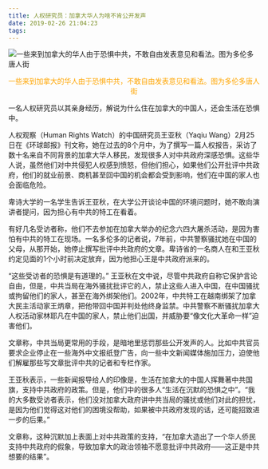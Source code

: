 ```yaml
---
title: 人权研究员：加拿大华人为啥不肯公开发声
date: 2019-02-26 21:04:23
tags:
---
```


![一些来到加拿大的华人由于恐惧中共，不敢自由发表意见和看法。图为多伦多唐人街](https://i.loli.net/2019/02/26/5c753941647b8.jpg)
<center><font color=orange>一些来到加拿大的华人由于恐惧中共，不敢自由发表意见和看法。图为多伦多唐人街</font></center>

一名人权研究员以其亲身经历，解说为什么住在加拿大的中国人，还会生活在恐惧中。

人权观察（Human Rights Watch）的中国研究员王亚秋（Yaqiu Wang）2月25日在《环球邮报》刊文称，她在过去的8个月中，为了撰写一篇人权报告，采访了数十名来自不同背景的加拿大华人移民，发现很多人对中共政府深感恐惧。这些华人说，虽然他们对中共侵犯人权感到愤怒，但他们担心，如果他们公开批评中共政府，他们的就业前景、商机甚至回中国的机会都会受到影响，他们在中国的家人也会面临危险。

卑诗大学的一名学生告诉王亚秋，在大学公开谈论中国的环境问题时，她不敢向演讲者提问，因为担心有中共的特工在看着。

有好几名受访者称，他们不去参加在加拿大举办的纪念六四大屠杀活动，是因为害怕有中共的特工在现场。一名多伦多的记者说，7年前，中共警察骚扰她在中国的父母，从那开始，她停止撰写批评中共政府的文章。卑诗省的一名商人在和王亚秋约定见面的1个小时前决定放弃，因为他担心王是中共政府派来的。

“这些受访者的恐惧是有道理的。” 王亚秋在文中说，尽管中共政府自称它保护言论自由，但是，中共当局在海外骚扰批评它的人，禁止这些人进入中国，在中国骚扰或拘留他们的家人，甚至在海外绑架他们。2002年，中共特工在越南绑架了加拿大民主活动家王炳章，把他带回中国并判处他终身监禁。中共警察不断骚扰加拿大人权活动家林耶凡在中国的家人，禁止他们出国，并威胁要“像文化大革命一样”迫害他们。

文章称，中共当局更常用的手段，是暗地里惩罚那些公开发声的人。比如中共官员要求企业停止在一些海外中文报纸登广告，向一些中文新闻媒体施加压力，迫使他们解雇那些写文章批评中共的记者和专栏作家。

王亚秋表示，一些新闻报导给人的印像是，生活在加拿大的中国人挥舞著中共国旗，支持中共政府的政策。但是，他们中的很多人“生活在沉默的恐惧之中”。“我的大多数受访者表示，他们没对加拿大政府讲中共当局的骚扰或他们对此的担忧，是因为他们觉得这对他们的困境没帮助，如果被中共政府发现的话，还可能招致进一步的后果。”

文章称，这种沉默加上表面上对中共政策的支持，“在加拿大造出了一个华人侨民支持中共政府的假象，导致加拿大的政治领袖不愿意批评中共政府——这正是中共想要的结果”。